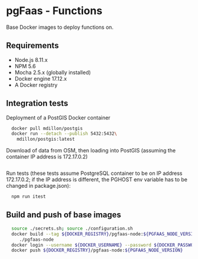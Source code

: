 # pgFaas - Functions

Base Docker images to deploy functions on. 


## Requirements

* Node.js 8.11.x
* NPM 5.6
* Mocha 2.5.x (globally installed)
* Docker engine 17.12.x 
* A Docker registry 


## Integration tests

Deployment of a PostGIS Docker container
```bash
  docker pull mdillon/postgis
  docker run --detach --publish 5432:5432\
    mdillon/postgis:latest
```
Download of data from OSM, then loading into PostGIS (assuming the container IP address is 172.17.0.2)

```bash

```
Run tests (these tests assume PostgreSQL container to be on IP address 172.17.0.2; if the IP address is different, the PGHOST env variable has to be changed in package.json):
```bash
  npm run itest
```


## Build and push of base images

```bash
  source ./secrets.sh; source ./configuration.sh
  docker build --tag ${DOCKER_REGISTRY}/pgfaas-node:${PGFAAS_NODE_VERSION}\
     ./pgfaas-node
  docker login --username ${DOCKER_USERNAME} --password ${DOCKER_PASSWORD}
  docker push ${DOCKER_REGISTRY}/pgfaas-node:${PGFAAS_NODE_VERSION}
```
